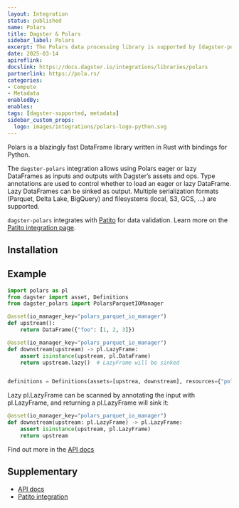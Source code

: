 ```yaml
---
layout: Integration
status: published
name: Polars
title: Dagster & Polars
sidebar_label: Polars
excerpt: The Polars data processing library is supported by [dagster-polars](/integrations/polars)
date: 2025-03-14
apireflink:
docslink: https://docs.dagster.io/integrations/libraries/polars
partnerlink: https://pola.rs/
categories:
- Compute
- Metadata
enabledBy:
enables:
tags: [dagster-supported, metadata]
sidebar_custom_props:
  logo: images/integrations/polars-logo-python.svg
---
```


Polars is a blazingly fast DataFrame library written in Rust with bindings for Python.

The `dagster-polars` integration allows using Polars eager or lazy DataFrames as inputs and outputs with Dagster’s assets and ops. Type annotations are used to control whether to load an eager or lazy DataFrame. Lazy DataFrames can be sinked as output. Multiple serialization formats (Parquet, Delta Lake, BigQuery) and filesystems (local, S3, GCS, …) are supported.

`dagster-polars` integrates with [Patito](https://github.com/JakobGM/patito) for data validation. Learn more on the [Patito integration page](/integrations/libraries/patito).

## Installation

<PackageInstallInstructions packageName="dagster-polars" />

## Example
```python
import polars as pl
from dagster import asset, Definitions
from dagster_polars import PolarsParquetIOManager

@asset(io_manager_key="polars_parquet_io_manager")
def upstream():
    return DataFrame({"foo": [1, 2, 3]})

@asset(io_manager_key="polars_parquet_io_manager")
def downstream(upstream) -> pl.LazyFrame:
    assert isinstance(upstream, pl.DataFrame)
    return upstream.lazy()  # LazyFrame will be sinked


definitions = Definitions(assets=[upstrea, downstream], resources={"polars_parquet_io_manager": PolarsParquetIOManager(...)})
```

Lazy pl.LazyFrame can be scanned by annotating the input with pl.LazyFrame, and returning a pl.LazyFrame will sink it:

```python
@asset(io_manager_key="polars_parquet_io_manager")
def downstream(upstream: pl.LazyFrame) -> pl.LazyFrame:
    assert isinstance(upstream, pl.LazyFrame)
    return upstream
```

Find out more in the [API docs](/api/libraries/dagster-polars)

## Supplementary

- [API docs](/api/libraries/dagster-polars)
- [Patito integration](/integrations/libraries/patito)
